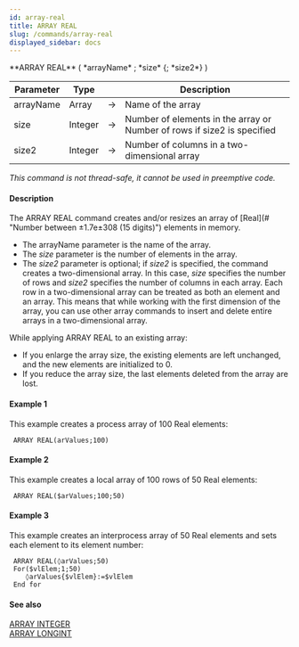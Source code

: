 ```yaml
---
id: array-real
title: ARRAY REAL
slug: /commands/array-real
displayed_sidebar: docs
---
```


<!--REF #_command_.ARRAY REAL.Syntax-->**ARRAY REAL** ( *arrayName* ; *size* {; *size2*} )<!-- END REF-->
<!--REF #_command_.ARRAY REAL.Params-->
| Parameter | Type |  | Description |
| --- | --- | --- | --- |
| arrayName | Array | &#8594;  | Name of the array |
| size | Integer | &#8594;  | Number of elements in the array or Number of rows if size2 is specified |
| size2 | Integer | &#8594;  | Number of columns in a two-dimensional array |

<!-- END REF-->

*This command is not thread-safe, it cannot be used in preemptive code.*


#### Description 

<!--REF #_command_.ARRAY REAL.Summary-->The ARRAY REAL command creates and/or resizes an array of [Real](# "Number between ±1.7e±308 (15 digits)") elements in memory.<!-- END REF--> 

* The arrayName parameter is the name of the array.
* The *size* parameter is the number of elements in the array.
* The *size2* parameter is optional; if *size2* is specified, the command creates a two-dimensional array. In this case, *size* specifies the number of rows and *size2* specifies the number of columns in each array. Each row in a two-dimensional array can be treated as both an element and an array. This means that while working with the first dimension of the array, you can use other array commands to insert and delete entire arrays in a two-dimensional array.

While applying ARRAY REAL to an existing array:

* If you enlarge the array size, the existing elements are left unchanged, and the new elements are initialized to 0.
* If you reduce the array size, the last elements deleted from the array are lost.

#### Example 1 

This example creates a process array of 100 Real elements:

```4d
 ARRAY REAL(arValues;100)
```

#### Example 2 

This example creates a local array of 100 rows of 50 Real elements:

```4d
 ARRAY REAL($arValues;100;50)
```

#### Example 3 

This example creates an interprocess array of 50 Real elements and sets each element to its element number:

```4d
 ARRAY REAL(◊arValues;50)
 For($vlElem;1;50)
    ◊arValues{$vlElem}:=$vlElem
 End for
```

#### See also 

[ARRAY INTEGER](array-integer.md)  
[ARRAY LONGINT](array-longint.md)  